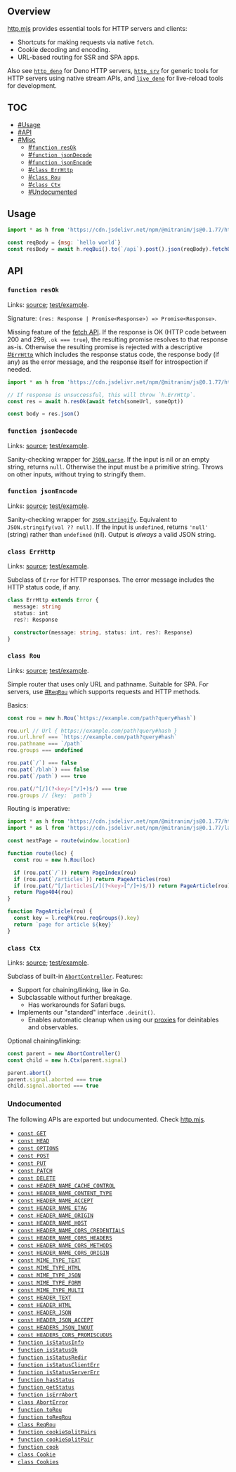 ## Overview

[http.mjs](../http.mjs) provides essential tools for HTTP servers and clients:

* Shortcuts for making requests via native `fetch`.
* Cookie decoding and encoding.
* URL-based routing for SSR and SPA apps.

Also see [`http_deno`](http_deno_readme.md) for Deno HTTP servers, [`http_srv`](http_srv_readme.md) for generic tools for HTTP servers using native stream APIs, and [`live_deno`](live_deno_readme.md) for live-reload tools for development.

## TOC

* [#Usage](#usage)
* [#API](#api)
* [#Misc](#misc)
  * [#`function resOk`](#function-resok)
  * [#`function jsonDecode`](#function-jsondecode)
  * [#`function jsonEncode`](#function-jsonencode)
  * [#`class ErrHttp`](#class-errhttp)
  * [#`class Rou`](#class-rou)
  * [#`class Ctx`](#class-ctx)
  * [#Undocumented](#undocumented)

## Usage

```js
import * as h from 'https://cdn.jsdelivr.net/npm/@mitranim/js@0.1.77/http.mjs'

const reqBody = {msg: `hello world`}
const resBody = await h.reqBui().to(`/api`).post().json(reqBody).fetchOkJson()
```

## API

### `function resOk`

Links: [source](../http.mjs#L62); [test/example](../test/http_test.mjs#L49).

Signature: `(res: Response | Promise<Response>) => Promise<Response>`.

Missing feature of the [fetch API](https://developer.mozilla.org/en-US/docs/Web/API/Fetch_API). If the response is OK (HTTP code between 200 and 299, `.ok === true`), the resulting promise resolves to that response as-is. Otherwise the resulting promise is rejected with a descriptive [#`ErrHttp`](#class-errhttp) which includes the response status code, the response body (if any) as the error message, and the response itself for introspection if needed.

```js
import * as h from 'https://cdn.jsdelivr.net/npm/@mitranim/js@0.1.77/http.mjs'

// If response is unsuccessful, this will throw `h.ErrHttp`.
const res = await h.resOk(await fetch(someUrl, someOpt))

const body = res.json()
```

### `function jsonDecode`

Links: [source](../http.mjs#L70); [test/example](../test/http_test.mjs#L73).

Sanity-checking wrapper for [`JSON.parse`](https://developer.mozilla.org/en-US/docs/Web/JavaScript/Reference/Global_Objects/JSON/parse). If the input is nil or an empty string, returns `null`. Otherwise the input must be a primitive string. Throws on other inputs, without trying to stringify them.

### `function jsonEncode`

Links: [source](../http.mjs#L74); [test/example](../test/http_test.mjs#L88).

Sanity-checking wrapper for [`JSON.stringify`](https://developer.mozilla.org/en-US/docs/Web/JavaScript/Reference/Global_Objects/JSON/stringify). Equivalent to `JSON.stringify(val ?? null)`. If the input is `undefined`, returns `'null'` (string) rather than `undefined` (nil). Output is _always_ a valid JSON string.

### `class ErrHttp`

Links: [source](../http.mjs#L101); [test/example](../test/http_test.mjs#L102).

Subclass of `Error` for HTTP responses. The error message includes the HTTP status code, if any.

```ts
class ErrHttp extends Error {
  message: string
  status: int
  res?: Response

  constructor(message: string, status: int, res?: Response)
}
```

### `class Rou`

Links: [source](../http.mjs#L131); [test/example](../test/http_test.mjs#L143).

Simple router that uses only URL and pathname. Suitable for SPA. For servers, use [#`ReqRou`](#class-reqrou) which supports requests and HTTP methods.

Basics:

```js
const rou = new h.Rou(`https://example.com/path?query#hash`)

rou.url // Url { https://example.com/path?query#hash }
rou.url.href === `https://example.com/path?query#hash`
rou.pathname === `/path`
rou.groups === undefined

rou.pat(`/`) === false
rou.pat(`/blah`) === false
rou.pat(`/path`) === true

rou.pat(/^[/](?<key>[^/]+)$/) === true
rou.groups // {key: `path`}
```

Routing is imperative:

```js
import * as h from 'https://cdn.jsdelivr.net/npm/@mitranim/js@0.1.77/http.mjs'
import * as l from 'https://cdn.jsdelivr.net/npm/@mitranim/js@0.1.77/lang.mjs'

const nextPage = route(window.location)

function route(loc) {
  const rou = new h.Rou(loc)

  if (rou.pat(`/`)) return PageIndex(rou)
  if (rou.pat(`/articles`)) return PageArticles(rou)
  if (rou.pat(/^[/]articles[/](?<key>[^/]+)$/)) return PageArticle(rou)
  return Page404(rou)
}

function PageArticle(rou) {
  const key = l.reqPk(rou.reqGroups().key)
  return `page for article ${key}`
}
```

### `class Ctx`

Links: [source](../http.mjs#L240); [test/example](../test/http_test.mjs#L282).

Subclass of built-in [`AbortController`](https://developer.mozilla.org/en-US/docs/Web/API/AbortController). Features:

  * Support for chaining/linking, like in Go.
  * Subclassable without further breakage.
    * Has workarounds for Safari bugs.
  * Implements our "standard" interface `.deinit()`.
    * Enables automatic cleanup when using our [proxies](obs_readme.md) for deinitables and observables.

Optional chaining/linking:

```js
const parent = new AbortController()
const child = new h.Ctx(parent.signal)

parent.abort()
parent.signal.aborted === true
child.signal.aborted === true
```

### Undocumented

The following APIs are exported but undocumented. Check [http.mjs](../http.mjs).

  * [`const GET`](../http.mjs#L16)
  * [`const HEAD`](../http.mjs#L17)
  * [`const OPTIONS`](../http.mjs#L18)
  * [`const POST`](../http.mjs#L19)
  * [`const PUT`](../http.mjs#L20)
  * [`const PATCH`](../http.mjs#L21)
  * [`const DELETE`](../http.mjs#L22)
  * [`const HEADER_NAME_CACHE_CONTROL`](../http.mjs#L24)
  * [`const HEADER_NAME_CONTENT_TYPE`](../http.mjs#L25)
  * [`const HEADER_NAME_ACCEPT`](../http.mjs#L26)
  * [`const HEADER_NAME_ETAG`](../http.mjs#L27)
  * [`const HEADER_NAME_ORIGIN`](../http.mjs#L28)
  * [`const HEADER_NAME_HOST`](../http.mjs#L29)
  * [`const HEADER_NAME_CORS_CREDENTIALS`](../http.mjs#L30)
  * [`const HEADER_NAME_CORS_HEADERS`](../http.mjs#L31)
  * [`const HEADER_NAME_CORS_METHODS`](../http.mjs#L32)
  * [`const HEADER_NAME_CORS_ORIGIN`](../http.mjs#L33)
  * [`const MIME_TYPE_TEXT`](../http.mjs#L35)
  * [`const MIME_TYPE_HTML`](../http.mjs#L36)
  * [`const MIME_TYPE_JSON`](../http.mjs#L37)
  * [`const MIME_TYPE_FORM`](../http.mjs#L38)
  * [`const MIME_TYPE_MULTI`](../http.mjs#L39)
  * [`const HEADER_TEXT`](../http.mjs#L41)
  * [`const HEADER_HTML`](../http.mjs#L42)
  * [`const HEADER_JSON`](../http.mjs#L43)
  * [`const HEADER_JSON_ACCEPT`](../http.mjs#L45)
  * [`const HEADERS_JSON_INOUT`](../http.mjs#L46)
  * [`const HEADERS_CORS_PROMISCUOUS`](../http.mjs#L48)
  * [`function isStatusInfo`](../http.mjs#L77)
  * [`function isStatusOk`](../http.mjs#L80)
  * [`function isStatusRedir`](../http.mjs#L83)
  * [`function isStatusClientErr`](../http.mjs#L86)
  * [`function isStatusServerErr`](../http.mjs#L89)
  * [`function hasStatus`](../http.mjs#L92)
  * [`function getStatus`](../http.mjs#L93)
  * [`function isErrAbort`](../http.mjs#L99)
  * [`class AbortError`](../http.mjs#L123)
  * [`function toRou`](../http.mjs#L128)
  * [`function toReqRou`](../http.mjs#L174)
  * [`class ReqRou`](../http.mjs#L177)
  * [`function cookieSplitPairs`](../http.mjs#L277)
  * [`function cookieSplitPair`](../http.mjs#L283)
  * [`function cook`](../http.mjs#L296)
  * [`class Cookie`](../http.mjs#L298)
  * [`class Cookies`](../http.mjs#L406)
